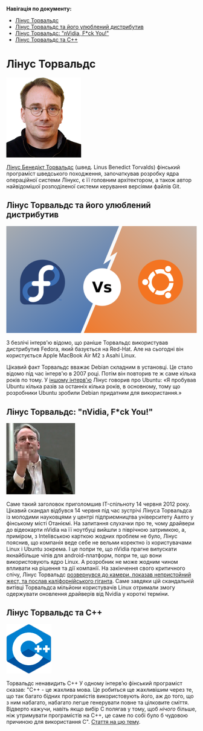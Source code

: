 **Навігація по документу:**
- [Лінус Торвальдс](#лінус-торвальдс)
- [Лінус Торвальдс та його улюблений дистрибутив](#лінус-торвальдс-та-його-улюблений-дистрибутив)
- [Лінус Торвальдс: "nVidia, F*ck You!"](#лінус-торвальдс-nvidia-fck-you)
- [Лінус Торвальдс та C++](#лінус-торвальдс-та-c)
# Лінус Торвальдс
 ![alt text](%D0%A1%D0%BB%D0%BE%D0%B9%202.png) 
 
 [Лінус Бенедікт Торвальдс](https://uk.wikipedia.org/wiki/%D0%9B%D1%96%D0%BD%D1%83%D1%81_%D0%A2%D0%BE%D1%80%D0%B2%D0%B0%D0%BB%D1%8C%D0%B4%D1%81) (швед. Linus Benedict Torvalds) фінський програміст шведського походження, започаткував розробку ядра операційної системи Лінукс, є її головним архітектором, а також автор найвідомішої розподіленої системи керування версіями файлів Git.
 ## Лінус Торвальдс та його улюблений дистрибутив
 ![alt text](IMG_3994.webp)
 
 З безлічі інтерв'ю відомо, що раніше Торвальдс використував дистрибутив Fedora, який базується на Red-Hat. Але на сьогодні він користується Apple MacBook Air  M2 з Asahi Linux. 
 
 Цікавий факт Торвальдс вважає Debian складним в установці. Це стало відомо під час інтерв'ю в 2007 році. Потім він повторив те ж саме кілька років по тому. У [іншому інтерв'ю](https://www.youtube.com/watch?v=bvJnGm25L-Q) Лінус говорив про Ubuntu: «Я пробував Ubuntu кілька разів за останніх кілька років, в основному, тому що розробники Ubuntu зробили Debian придатним для використання.»
 ## Лінус Торвальдс: "nVidia, F*ck You!"
 ![alt text](33b8f1072de106fd52729f21db838c01.png)
 
 Саме такий заголовок приголомшив IT-спільноту 14 червня 2012 року. Цікавий скандал відбувся 14 червня під час зустрічі Лінуса Торвальдса  із молодими науковцями у центрі підприємництва університету Аалто у фінському місті Отаніємі. На запитання слухачки про те, чому драйвери до відеокарти nVidia на її ноутбуці вийшли з піврічною затримкою, а, приміром, з Intelівською карткою жодних проблем не було, Лінус пояснив, що компанія веде себе не вельми коректно із користувачами Linux і Ubuntu зокрема. І це попри те, що nVidia прагне випускати якнайбільше чіпів для android-платформ, попри те, що вони використовують ядро Linux. А розробник не може жодним чином впливати на рішення та дії компанії. 
На закінчення свого критичного спічу, Лінус Торвальдс [розвернувся до камери, показав непристойний жест, та послав каліфорнійського гіганта](https://www.youtube.com/watch?v=OF_5EKNX0Eg).
Саме завдяки цій скандальній витівці Торвальдса мільйони користувачів Linux отримали змогу одержувати оновлення драйверів від Nvidia у короткі терміни.
## Лінус Торвальдс та C++
![alt text](%D0%A1%D0%BB%D0%BE%D0%B9%203.png)

Торвальдс ненавидить C++ У одному інтерв’ю  фінський програміст  сказав: "C++ - це жахлива мова.  Це робиться ще  жахливішим  через те, що так багато бідних програмістів 
використовують його, аж до того, що з ним набагато, набагато легше генерувати  повне та цілковите сміття. Відверто кажучи, навіть якщо вибір C полягав у тому, щоб *нічого* більше, ніж утримувати програмістів на C++, це саме по собі було б чудовою причиною для використання C".
[Стаття на цю тему](https://medium.com/nerd-for-tech/linus-torvalds-c-is-really-a-terrible-language-2248b839bee3).
